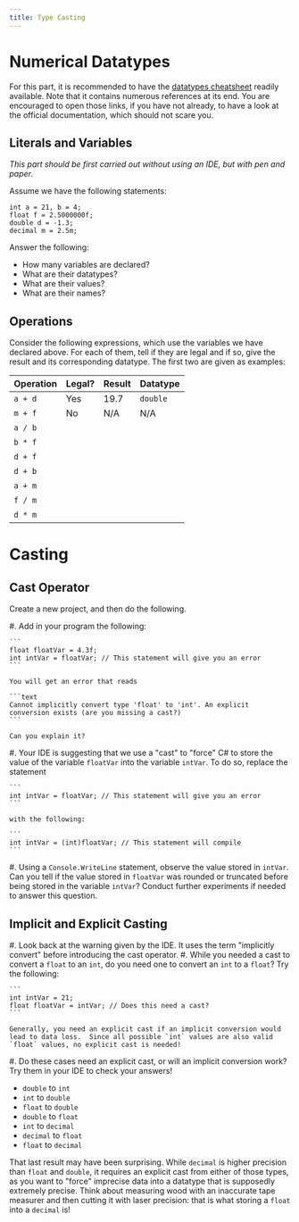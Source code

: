 ```yaml
---
title: Type Casting
---
```


# Numerical Datatypes

For this part, it is recommended to have the [datatypes cheatsheet](../../datatypes_in_csharp.html) readily available.
Note that it contains numerous references at its end.
You are encouraged to open those links, if you have not already, to have a look at the official documentation, which should not scare you.

## Literals and Variables

_This part should be first carried out without using an IDE, but with pen and paper._

Assume we have the following statements:

```
int a = 21, b = 4;
float f = 2.5000000f;
double d = -1.3;
decimal m = 2.5m;
```

Answer the following:

- How many variables are declared?
- What are their datatypes?
- What are their values?
- What are their names?

## Operations

Consider the following expressions, which use the variables we have declared above. For each of them, tell if they are legal and if so, give the result and its corresponding datatype.  The first two are given as examples:

Operation | Legal? | Result | Datatype
--- | --- | --- | ---
`a + d` | Yes | $19.7$ | `double`
`m + f` | No | N/A | N/A |
`a / b` |   |  |  |
`b * f` |   |  |  |
`d + f` |   |  |  |
`d + b` |   |  |  |
`a + m` |   |  |  |
`f / m` |   |  |  |
`d * m` |   |  |  |

<!--
You can check your answers using an IDE: create a new project, copy the variable declarations and assignments, and  write your own statements to perform the calculations in the `Main` method.
For instance, if you want to check that the result of `a + d` is of type `double`, write something like:

```
double tempVariable1 = a + d;
Console.WriteLine($"The value of d+f is {tempVariable1}");
int tempVariable2 = a + d; // This line should give you an error.
```

There has to be a better way!
https://stackoverflow.com/questions/11634079/how-can-i-get-the-data-type-of-a-variable-in-c
Check the actual type!
-->

# Casting

## Cast Operator

Create a new project, and then do the following.

#. Add in your program the following:

    ```
    float floatVar = 4.3f;
    int intVar = floatVar; // This statement will give you an error
    ```

    You will get an error that reads

    ```text
    Cannot implicitly convert type 'float' to 'int'. An explicit conversion exists (are you missing a cast?)
    ```

    Can you explain it?

#. Your IDE is suggesting that we use a "cast" to "force" C# to store the value of the variable `floatVar` into the variable `intVar`.
To do so, replace the statement

    ```
    int intVar = floatVar; // This statement will give you an error
    ```

    with the following:

    ```
    int intVar = (int)floatVar; // This statement will compile
    ```

#. Using a `Console.WriteLine` statement, observe the value stored in `intVar`.
Can you tell if the value stored in `floatVar` was rounded or truncated before being stored in the variable `intVar`?
Conduct further experiments if needed to answer this question.

## Implicit and Explicit Casting

#. Look back at the warning given by the IDE.  It uses the term "implicitly convert" before introducing the cast operator.
#. While you needed a cast to convert a `float` to an `int`, do you need one to convert an `int` to a `float`?  Try the following:

    ```
    int intVar = 21;
    float floatVar = intVar; // Does this need a cast?
    ```

    Generally, you need an explicit cast if an implicit conversion would lead to data loss.  Since all possible `int` values are also valid `float` values, no explicit cast is needed!

#. Do these cases need an explicit cast, or will an implicit conversion work?  Try them in your IDE to check your answers!

- `double` to `int`
- `int` to `double`
- `float` to `double`
- `double` to `float`
- `int` to `decimal`
- `decimal` to `float`
- `float` to `decimal`

That last result may have been surprising.  While `decimal` is higher precision than `float` and `double`, it requires an explicit cast from either of those types, as you want to "force" imprecise data into a datatype that is supposedly extremely precise. Think about measuring wood with an inaccurate tape measurer and then cutting it with laser precision: that is what storing a `float` into a `decimal` is!
